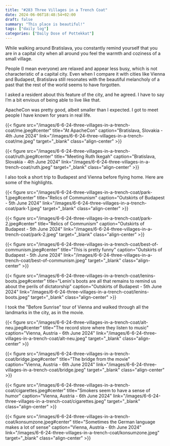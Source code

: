 ```yaml
---
title: "#283 Three Villages in a Trench Coat"
date: 2024-06-06T18:48:54+02:00
draft: false
summary: "This place is beautiful!"
tags: ["daily log"]
categories: ["Daily Dose of Pottekkat"]
---
```


While walking around Bratislava, you constantly remind yourself that you are in a capital city when all around you feel the warmth and coziness of a small village.

People (I mean everyone) are relaxed and appear less busy, which is not characteristic of a capital city. Even when I compare it with cities like Vienna and Budapest, Bratislava still resonates with the beautiful melancholy of a past that the rest of the world seems to have forgotten.

I asked a resident about this feature of the city, and he agreed. I have to say I’m a bit envious of being able to live like that.

ApacheCon was pretty good, albeit smaller than I expected. I got to meet people I have known for years in real life.

{{< figure src="/images/6-6-24-three-villages-in-a-trench-coat/me.jpeg#center" title="At ApacheCon" caption="Bratislava, Slovakia - 4th June 2024" link="/images/6-6-24-three-villages-in-a-trench-coat/me.jpeg" target="_blank" class="align-center" >}}

{{< figure src="/images/6-6-24-three-villages-in-a-trench-coat/ruth.jpeg#center" title="Meeting Ruth Ikegah" caption="Bratislava, Slovakia - 4th June 2024" link="/images/6-6-24-three-villages-in-a-trench-coat/ruth.jpeg" target="_blank" class="align-center" >}}

I also took a short trip to Budapest and Vienna before flying home. Here are some of the highlights.

{{< figure src="/images/6-6-24-three-villages-in-a-trench-coat/park-1.jpeg#center" title="Relics of Communism" caption="Outskirts of Budapest - 5th June 2024" link="/images/6-6-24-three-villages-in-a-trench-coat/park-1.jpeg" target="_blank" class="align-center" >}}

{{< figure src="/images/6-6-24-three-villages-in-a-trench-coat/park-2.jpeg#center" title="Relics of Communism" caption="Outskirts of Budapest - 5th June 2024" link="/images/6-6-24-three-villages-in-a-trench-coat/park-2.jpeg" target="_blank" class="align-center" >}}

{{< figure src="/images/6-6-24-three-villages-in-a-trench-coat/best-of-communism.jpeg#center" title="This is pretty funny" caption="Outskirts of Budapest - 5th June 2024" link="/images/6-6-24-three-villages-in-a-trench-coat/best-of-communism.jpeg" target="_blank" class="align-center" >}}

{{< figure src="/images/6-6-24-three-villages-in-a-trench-coat/lenins-boots.jpeg#center" title="Lenin's boots are all that remains to remind us about the perils of dictatorship" caption="Outskirts of Budapest - 5th June 2024" link="/images/6-6-24-three-villages-in-a-trench-coat/lenins-boots.jpeg" target="_blank" class="align-center" >}}

I took the "Before Sunrise" tour of Vienna and walked through all the landmarks in the city, as in the movie.

{{< figure src="/images/6-6-24-three-villages-in-a-trench-coat/alt-neu.jpeg#center" title="The record store where they listen to music" caption="Vienna, Austria - 6th June 2024" link="/images/6-6-24-three-villages-in-a-trench-coat/alt-neu.jpeg" target="_blank" class="align-center" >}}

{{< figure src="/images/6-6-24-three-villages-in-a-trench-coat/bridge.jpeg#center" title="The bridge from the movie" caption="Vienna, Austria - 6th June 2024" link="/images/6-6-24-three-villages-in-a-trench-coat/bridge.jpeg" target="_blank" class="align-center" >}}

{{< figure src="/images/6-6-24-three-villages-in-a-trench-coat/cigarettes.jpeg#center" title="Smokers seem to have a sense of humor" caption="Vienna, Austria - 6th June 2024" link="/images/6-6-24-three-villages-in-a-trench-coat/cigarettes.jpeg" target="_blank" class="align-center" >}}

{{< figure src="/images/6-6-24-three-villages-in-a-trench-coat/konsumzone.jpeg#center" title="Sometimes the German language makes a lot of sense" caption="Vienna, Austria - 6th June 2024" link="/images/6-6-24-three-villages-in-a-trench-coat/konsumzone.jpeg" target="_blank" class="align-center" >}}

